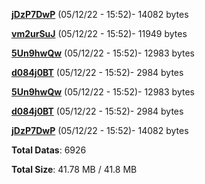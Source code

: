 [**jDzP7DwP**](/data/jDzP7DwP.txt) (05/12/22 - 15:52)- 14082 bytes

[**vm2urSuJ**](/data/vm2urSuJ.txt) (05/12/22 - 15:52)- 11949 bytes

[**5Un9hwQw**](/data/5Un9hwQw.txt) (05/12/22 - 15:52)- 12983 bytes

[**d084j0BT**](/data/d084j0BT.txt) (05/12/22 - 15:52)- 2984 bytes

[**5Un9hwQw**](/data/5Un9hwQw.txt) (05/12/22 - 15:52)- 12983 bytes

[**d084j0BT**](/data/d084j0BT.txt) (05/12/22 - 15:52)- 2984 bytes

[**jDzP7DwP**](/data/jDzP7DwP.txt) (05/12/22 - 15:52)- 14082 bytes

**Total Datas**: 6926

**Total Size**: 41.78 MB / 41.8 MB